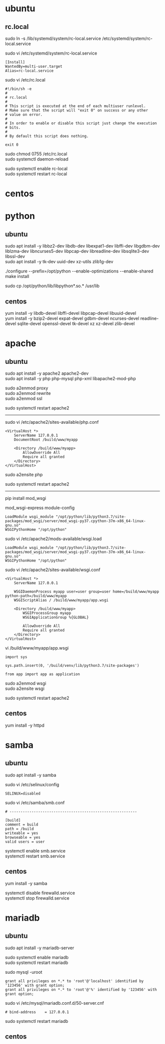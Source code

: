 ubuntu
======

rc.local
--------

  sudo ln -s /lib/systemd/system/rc-local.service /etc/systemd/system/rc-local.service

  sudo vi /etc/systemd/system/rc-local.service

    [Install]
    WantedBy=multi-user.target
    Alias=rc-local.service

  sudo vi /etc/rc.local

    #!/bin/sh -e
    #
    # rc.local
    #
    # This script is executed at the end of each multiuser runlevel.
    # Make sure that the script will "exit 0" on success or any other
    # value on error.
    #
    # In order to enable or disable this script just change the execution
    # bits.
    #
    # By default this script does nothing.

    exit 0

  sudo chmod 0755 /etc/rc.local  
  sudo systemctl daemon-reload

  sudo systemctl enable rc-local  
  sudo systemctl restart rc-local


centos
======


python
======

ubuntu
------

  sudo apt install -y libbz2-dev libdb-dev libexpat1-dev libffi-dev libgdbm-dev liblzma-dev libncurses5-dev libpcap-dev libreadline-dev libsqlite3-dev libssl-dev  
  sudo apt install -y tk-dev uuid-dev xz-utils zlib1g-dev

  ./configure --prefix=/opt/python --enable-optimizations --enable-shared  
  make install

  sudo cp /opt/python/lib/libpython*.so.* /usr/lib

centos
------

  yum install -y libdb-devel libffi-devel libpcap-devel libuuid-devel  
  yum install -y bzip2-devel expat-devel gdbm-devel ncurses-devel readline-devel sqlite-devel openssl-devel tk-devel xz xz-devel zlib-devel


apache
======

ubuntu
------

  sudo apt install -y apache2 apache2-dev  
  sudo apt install -y php php-mysql php-xml libapache2-mod-php

  sudo a2enmod proxy  
  sudo a2enmod rewrite  
  sudo a2enmod ssl

  sudo systemctl restart apache2

  ----------------------------------------

  sudo vi /etc/apache2/sites-available/php.conf

    <VirtualHost *>
        ServerName 127.0.0.1
        DocumentRoot /build/www/myapp

        <Directory /build/www/myapp>
            AllowOverride All
            Require all granted
        </Directory>
    </VirtualHost>

  sudo a2ensite php

  sudo systemctl restart apache2

  ----------------------------------------

  pip install mod_wsgi

  mod_wsgi-express module-config

    LoadModule wsgi_module "/opt/python/lib/python3.7/site-packages/mod_wsgi/server/mod_wsgi-py37.cpython-37m-x86_64-linux-gnu.so"
    WSGIPythonHome "/opt/python"

  sudo vi /etc/apache2/mods-available/wsgi.load

    LoadModule wsgi_module "/opt/python/lib/python3.7/site-packages/mod_wsgi/server/mod_wsgi-py37.cpython-37m-x86_64-linux-gnu.so"
    WSGIPythonHome "/opt/python"

  sudo vi /etc/apache2/sites-available/wsgi.conf

    <VirtualHost *>
        ServerName 127.0.0.1

        WSGIDaemonProcess myapp user=user group=user home=/build/www/myapp python-path=/build/www/myapp
        WSGIScriptAlias / /build/www/myapp/app.wsgi

        <Directory /build/www/myapp>
            WSGIProcessGroup myapp
            WSGIApplicationGroup %{GLOBAL}

            AllowOverride All
            Require all granted
        </Directory>
    </VirtualHost>

  vi /build/www/myapp/app.wsgi

    import sys

    sys.path.insert(0, '/build/venv/lib/python3.7/site-packages')

    from app import app as application

  sudo a2enmod wsgi  
  sudo a2ensite wsgi

  sudo systemctl restart apache2

centos
------

  yum install -y httpd


samba
=====

ubuntu
------

  sudo apt install -y samba

  sudo vi /etc/selinux/config

    SELINUX=disabled

  sudo vi /etc/samba/smb.conf

    # ----------------------------------------------------------

    [build]
    comment = build
    path = /build
    writeable = yes
    browseable = yes
    valid users = user

  systemctl enable smb.service  
  systemctl restart smb.service

centos
---------

  yum install -y samba

  systemctl disable firewalld.service  
  systemctl stop firewalld.service


mariadb
=======

ubuntu
------

  sudo apt install -y mariadb-server

  sudo systemctl enable mariadb  
  sudo systemctl restart mariadb

  sudo mysql -uroot

    grant all privileges on *.* to 'root'@'localhost' identified by '123456' with grant option;
    grant all privileges on *.* to 'root'@'%' identified by '123456' with grant option;

  sudo vi /etc/mysql/mariadb.conf.d/50-server.cnf

    # bind-address    = 127.0.0.1

  sudo systemctl restart mariadb

centos
---------
